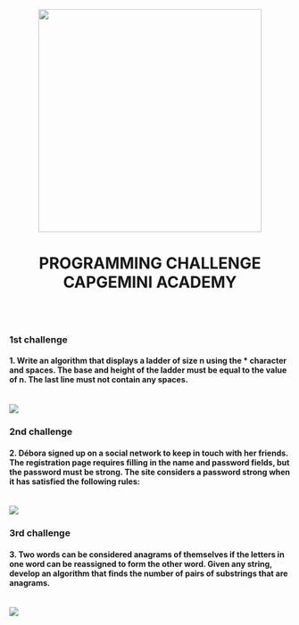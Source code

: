 
<div align="center">
<img src="https://user-images.githubusercontent.com/89888583/154778921-1304e5dd-ae9a-48c0-ba6b-a4ab1bc2ea85.jpg" width="400px" />
</div>

<div align="center">
<h1>PROGRAMMING CHALLENGE  CAPGEMINI ACADEMY</h1>
</div

<br>
<br>
<br>

<p><h3> 1st challenge </h3> </p>

<p><h4>1. Write an algorithm that displays a ladder of size n using the * character and spaces. 
The base and height of the ladder must be equal to the value of n. The last line must not contain any spaces.
</h4> </p>
<br>

<img src="https://user-images.githubusercontent.com/89888583/154783422-24a949dd-cd6b-403b-b704-5ef7241c631c.gif" />

<br>

<p><h3> 2nd challenge </h3> </p>
<p><h4>2. Débora signed up on a social network to keep in touch with her friends. The registration page requires 
filling in the name and password fields, but the password must be strong. 
The site considers a password strong when it has satisfied the following rules:
</h4> </p>
<br>
<img src="https://user-images.githubusercontent.com/89888583/154783619-a2c9ff70-ae31-4c69-bf3a-29f3415341aa.gif" />
<br>
<p><h3> 3rd challenge </h3> </p>

<p><h4>3. Two words can be considered anagrams of themselves if the letters in one word can be reassigned to form the other word. 
Given any string, develop an algorithm that finds the number of pairs of substrings that are anagrams.
</h4> </p>
<br>

<img src="https://user-images.githubusercontent.com/89888583/154783706-41bcf76b-3679-4887-bc7c-d3c0c51219f7.gif" />









